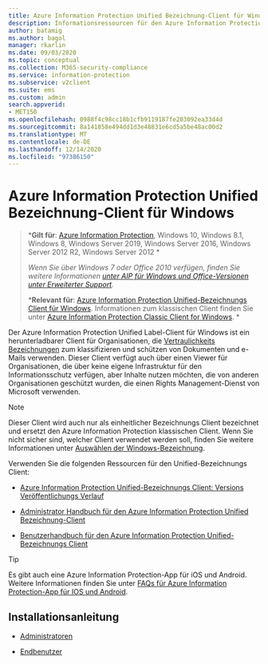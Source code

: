 ```yaml
---
title: Azure Information Protection Unified Bezeichnung-Client für Windows
description: Informationsressourcen für den Azure Information Protection Unified-Bezeichnungs Client für Windows.
author: batamig
ms.author: bagol
manager: rkarlin
ms.date: 09/03/2020
ms.topic: conceptual
ms.collection: M365-security-compliance
ms.service: information-protection
ms.subservice: v2client
ms.suite: ems
ms.custom: admin
search.appverid:
- MET150
ms.openlocfilehash: 0988f4c98cc18b1cfb9119187fe203092ea33d4d
ms.sourcegitcommit: 8a141858e494dd1d3e48831e6cd5a5be48ac00d2
ms.translationtype: MT
ms.contentlocale: de-DE
ms.lasthandoff: 12/14/2020
ms.locfileid: "97386150"
---
```

# <a name="azure-information-protection-unified-labeling-client-for-windows"></a>Azure Information Protection Unified Bezeichnung-Client für Windows

>***Gilt für**: [Azure Information Protection](https://azure.microsoft.com/pricing/details/information-protection), Windows 10, Windows 8.1, Windows 8, Windows Server 2019, Windows Server 2016, Windows Server 2012 R2, Windows Server 2012 *
>
>*Wenn Sie über Windows 7 oder Office 2010 verfügen, finden Sie weitere Informationen [unter AIP für Windows und Office-Versionen unter Erweiterter Support](../known-issues.md#aip-for-windows-and-office-versions-in-extended-support).*
>
>***Relevant für**: [Azure Information Protection Unified-Bezeichnungs Client für Windows](../faqs.md#whats-the-difference-between-the-azure-information-protection-classic-and-unified-labeling-clients). Informationen zum klassischen Client finden Sie unter [Azure Information Protection Classic Client for Windows](aip-client.md). *

Der Azure Information Protection Unified Label-Client für Windows ist ein herunterladbarer Client für Organisationen, die [Vertraulichkeits Bezeichnungen](/microsoft-365/compliance/sensitivity-labels) zum klassifizieren und schützen von Dokumenten und e-Mails verwenden. Dieser Client verfügt auch über einen Viewer für Organisationen, die über keine eigene Infrastruktur für den Informationsschutz verfügen, aber Inhalte nutzen möchten, die von anderen Organisationen geschützt wurden, die einen Rights Management-Dienst von Microsoft verwenden.

> [!NOTE]
> Dieser Client wird auch nur als einheitlicher Bezeichnungs Client bezeichnet und ersetzt den Azure Information Protection klassischen Client. Wenn Sie nicht sicher sind, welcher Client verwendet werden soll, finden Sie weitere Informationen unter [Auswählen der Windows-Bezeichnung](use-client.md#choose-your-windows-labeling-solution).

Verwenden Sie die folgenden Ressourcen für den Unified-Bezeichnungs Client:

- [Azure Information Protection Unified-Bezeichnungs Client: Versions Veröffentlichungs Verlauf](unifiedlabelingclient-version-release-history.md)

- [Administrator Handbuch für den Azure Information Protection Unified Bezeichnung-Client](clientv2-admin-guide.md)

- [Benutzerhandbuch für den Azure Information Protection Unified-Bezeichnungs Client](clientv2-user-guide.md)

> [!TIP]
> Es gibt auch eine Azure Information Protection-App für iOS und Android. Weitere Informationen finden Sie unter [FAQs für Azure Information Protection-App für IOS und Android](mobile-app-faq.md).

## <a name="install-instructions"></a>Installationsanleitung

- [Administratoren](clientv2-admin-guide-install.md)

- [Endbenutzer](install-unifiedlabelingclient-app.md)